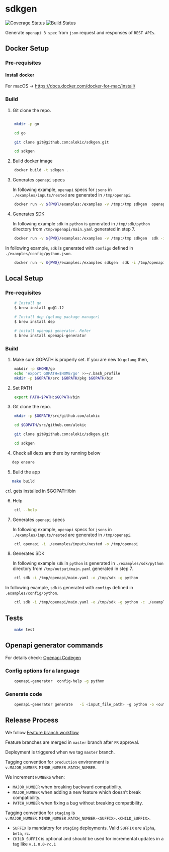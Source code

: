# sdkgen

[![Coverage Status](https://coveralls.io/repos/github/alokic/sdkgen/badge.svg?t=4uMFW5)](https://coveralls.io/github/alokic/sdkgen)
[![Build Status](https://drone.alokic.com/api/badges/alokic/sdkgen/status.svg)](https://drone.alokic.com/alokic/sdkgen)

Generate `openapi 3 spec` from `json` request and responses of `REST APIs`.

## Docker Setup

### Pre-requisites

#### Install docker

For macOS -> https://docs.docker.com/docker-for-mac/install/

### Build

1. Git clone the repo.

```bash

    mkdir -p go

    cd go

    git clone git@github.com:alokic/sdkgen.git

    cd sdkgen
```

2. Build docker image

```bash
    docker build -t sdkgen .
```

3. Generates `openapi` specs

   In following example, `openapi` specs for `jsons` in `./examples/inputs/nested` are generated in `/tmp/openapi`.

```bash
    docker run -v ${PWD}/examples:/examples -v /tmp:/tmp sdkgen  openapi -i /examples/inputs/nested -o /tmp/openapi
```

4. Generates SDK

   In following example `sdk` in `python` is generated in `/tmp/sdk/python` directory from `/tmp/openapi/main.yaml` generated in step 7.

```bash
    docker run -v ${PWD}/examples:/examples -v /tmp:/tmp sdkgen  sdk -i /tmp/openapi/main.yaml -o /tmp/sdk -g python
```

   In following example, `sdk` is generated with `configs` defined in `./examples/config/python.json`.

```bash
    docker run -v ${PWD}/examples:/examples sdkgen  sdk -i /tmp/openapi/main.yaml -o /tmp/sdk -g python -c /examples/config/python.json
```

## Local Setup

### Pre-requisites

```bash
    # Install go
    $ brew install go@1.12

    # Install dep (golang package manager)
    $ brew install dep

    # install openapi generator. Refer
    $ brew install openapi-generator
```

### Build

1. Make sure GOPATH is properly set.
If you are new to `golang` then,

```bash
    makdir -p $HOME/go 
    echo 'export GOPATH=$HOME/go' >>~/.bash_profile
    mkdir -p $GOPATH/src $GOPATH/pkg $GOPATH/bin
```

2. Set PATH

```bash
    export PATH=$PATH:$GOPATH/bin
```

3. Git clone the repo.

```bash
    mkdir -p $GOPATH/src/github.com/alokic

    cd $GOPATH/src/github.com/alokic

    git clone git@github.com:alokic/sdkgen.git

    cd sdkgen
```

4. Check all deps are there by running below

```bash
   dep ensure
```

5. Build the app

```bash
   make build
```

   `ctl` gets installed in $GOPATH/bin

6. Help

```bash
    ctl --help
```

7. Generates `openapi` specs

   In following example, `openapi` specs for `jsons` in `./examples/inputs/nested` are generated in `/tmp/openapi`.

```bash
    ctl openapi -i ./examples/inputs/nested -o /tmp/openapi
```

8. Generates SDK

   In following example `sdk` in `python` is generated in `./examples/sdk/python` directory from `/tmp/output/main.yaml` generated in step 7.

```bash
    ctl sdk -i /tmp/openapi/main.yaml -o /tmp/sdk -g python
```

   In following example, `sdk` is generated with `configs` defined in `.examples/config/python`.

```bash
    ctl sdk -i /tmp/openapi/main.yaml -o /tmp/sdk -g python -c ./examples/config/python.json
```

## Tests

```bash
    make test
```

## Openapi generator commands

For details check: [Openapi Codegen](https://github.com/OpenAPITools/openapi-generator)

### Config options for a language

```bash
    openapi-generator  config-help -g python
```

### Generate code

```bash
    openapi-generator generate   -i <input_file_path> -g python -o <output_folder> --enable-post-process-file
```

## Release Process

We follow [Feature branch workflow](https://www.atlassian.com/git/tutorials/comparing-workflows/feature-branch-workflow)

Feature branches are merged in `master` branch after `PR` approval.

Deployment is triggered when we tag `master` branch.

Tagging convention for `production` environment is `v.MAJOR_NUMBER.MINOR_NUMBER.PATCH_NUMBER`.

We increment `NUMBERS` when:

* `MAJOR_NUMBER` when breaking backward compatibility.
* `MAJOR_NUMBER` when adding a new feature which doesn’t break compatibility.
* `PATCH_NUMBER` when fixing a bug without breaking compatibility.

Tagging convention for `staging` is `v.MAJOR_NUMBER.MINOR_NUMBER.PATCH_NUMBER-<SUFFIX>.<CHILD_SUFFIX>`.

* `SUFFIX` is mandatory for `staging` deployments. Valid `SUFFIX` are `alpha`, `beta`, `rc`.
* `CHILD_SUFFIX` is optional and should be used for incremental updates in a tag like `v.1.0.0-rc.1`
